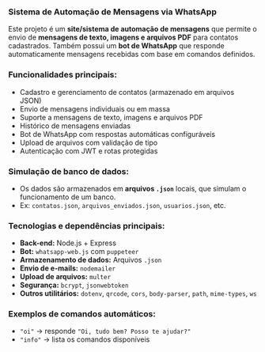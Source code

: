 ###  Sistema de Automação de Mensagens via WhatsApp

Este projeto é um **site/sistema de automação de mensagens** que permite o envio de **mensagens de texto, imagens e arquivos PDF** para contatos cadastrados. Também possui um **bot de WhatsApp** que responde automaticamente mensagens recebidas com base em comandos definidos.



###  Funcionalidades principais:

* Cadastro e gerenciamento de contatos (armazenado em arquivos JSON)
* Envio de mensagens individuais ou em massa
* Suporte a mensagens de texto, imagens e arquivos PDF
* Histórico de mensagens enviadas
* Bot de WhatsApp com respostas automáticas configuráveis
* Upload de arquivos com validação de tipo
* Autenticação com JWT e rotas protegidas



###  Simulação de banco de dados:

* Os dados são armazenados em **arquivos `.json`** locais, que simulam o funcionamento de um banco.
* Ex: `contatos.json`, `arquivos_enviados.json`, `usuarios.json`, etc.



###  Tecnologias e dependências principais:

* **Back-end:** Node.js + Express
* **Bot:** `whatsapp-web.js` com `puppeteer`
* **Armazenamento de dados:** Arquivos `.json`
* **Envio de e-mails:** `nodemailer`
* **Upload de arquivos:** `multer`
* **Segurança:** `bcrypt`, `jsonwebtoken`
* **Outros utilitários:** `dotenv`, `qrcode`, `cors`, `body-parser`, `path`, `mime-types`, `ws`



###  Exemplos de comandos automáticos:

* `"oi"` → responde `"Oi, tudo bem? Posso te ajudar?"`
* `"info"` → lista os comandos disponíveis


